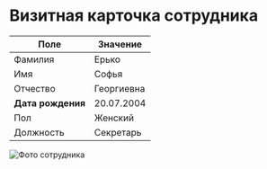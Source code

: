 
# Визитная карточка сотрудника

|Поле|Значение|
|----|--------|
|Фамилия|Ерько|
|Имя|Софья|
|Отчество|Георгиевна|
| **Дата рождения**|20.07.2004|
| Пол | Женский |
| Должность| Секретарь |

![Фото сотрудника](https://avatars.mds.yandex.net/i?id=34f57633c955c47b56c68537076e5bfabb4a397b-4577841-images-thumbs&n=13)
